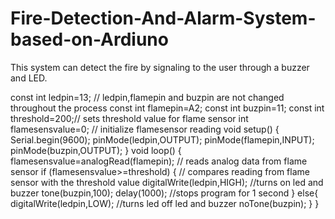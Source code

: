 # Fire-Detection-And-Alarm-System-based-on-Ardiuno
This system can detect the fire by signaling to the user through a buzzer and LED.






const int ledpin=13; // ledpin,flamepin and buzpin are not changed throughout the process
const int flamepin=A2;
const int buzpin=11;
const int threshold=200;// sets threshold value for flame sensor
int flamesensvalue=0; // initialize flamesensor reading
void setup() {
Serial.begin(9600);
pinMode(ledpin,OUTPUT);
pinMode(flamepin,INPUT);
pinMode(buzpin,OUTPUT);
}
void loop() {
flamesensvalue=analogRead(flamepin); // reads analog data from flame sensor
if (flamesensvalue>=threshold) { // compares reading from flame sensor with the threshold value
digitalWrite(ledpin,HIGH); //turns on led and buzzer
tone(buzpin,100);
delay(1000); //stops program for 1 second
}
else{
digitalWrite(ledpin,LOW); //turns led off led and buzzer
noTone(buzpin);
}
} 
